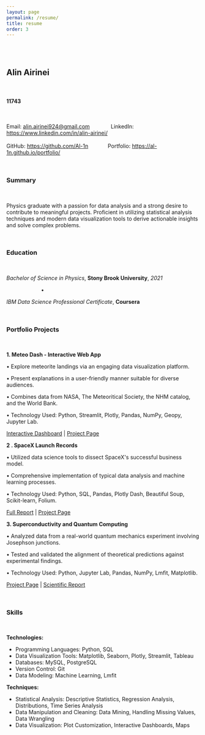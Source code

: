 ```yaml
---
layout: page
permalink: /resume/
title: resume
order: 3
---
```


<br/>
<br/>

## **Alin Airinei**

<br/>

#### 11743

<br/>

Email: [alin.airinei924@gmail.com](mailto:alin.airinei924@gmail.com)  &nbsp;&nbsp;&nbsp;&nbsp;&nbsp;&nbsp;&nbsp;&nbsp;&nbsp;&nbsp;&nbsp;&nbsp;  LinkedIn: <https://www.linkedin.com/in/alin-airinei/>  
&nbsp;&nbsp;&nbsp;&nbsp;&nbsp;&nbsp;&nbsp;&nbsp;&nbsp;&nbsp;&nbsp;&nbsp;  
GitHub: <https://github.com/Al-1n> &nbsp;&nbsp;&nbsp;&nbsp;&nbsp;&nbsp;&nbsp;&nbsp;&nbsp;&nbsp;&nbsp;  Portfolio: <https://al-1n.github.io/portfolio/>

<br/>

### **Summary**

<br/>

Physics graduate with a passion for data analysis and a strong desire to contribute to meaningful projects. Proficient in utilizing statistical analysis techniques and modern data visualization tools to derive actionable insights and solve complex problems.

<br/>

### **Education**

<br/>

*Bachelor of Science in Physics*, **Stony Brook University**, *2021*

&nbsp;&nbsp;&nbsp;&nbsp;&nbsp;&nbsp;&nbsp;&nbsp;&nbsp;&nbsp;&nbsp;&nbsp;&nbsp;&nbsp;&nbsp;&nbsp;&nbsp;&nbsp;&nbsp;&nbsp;&nbsp;&nbsp;  • &nbsp;&nbsp;&nbsp;&nbsp;&nbsp;&nbsp;&nbsp;&nbsp;&nbsp;&nbsp;&nbsp; 

*IBM Data Science Professional Certificate*, **Coursera**

<br/>

### **Portfolio Projects**

<br/>

**1. Meteo Dash - Interactive Web App**

• Explore meteorite landings via an engaging data visualization platform.

• Present explanations in a user-friendly manner suitable for diverse audiences.

• Combines data from NASA, The Meteoritical Society, the NHM catalog, and the World Bank.

• Technology Used: Python, Streamlit, Plotly, Pandas, NumPy, Geopy, Jupyter Lab.

[Interactive Dashboard](<https://meteo-dash.streamlit.app/>) \| [Project Page](https://al-1n.github.io/portfolio/1_project/)

**2 . SpaceX Launch Records**

• Utilized data science tools to dissect SpaceX's successful business model.

• Comprehensive implementation of typical data analysis and machine learning processes.

• Technology Used: Python, SQL, Pandas, Plotly Dash, Beautiful Soup, Scikit-learn, Folium.

[Full Report](https://github.com/Al-1n/IBM_SpaceX_Capstone/blob/main/SpaceX_Final_Report.pdf) \| [Project Page](https://al-1n.github.io/portfolio/3_project/)

**3. Superconductivity and Quantum Computing**

• Analyzed data from a real-world quantum mechanics experiment involving Josephson junctions.

• Tested and validated the alignment of theoretical predictions against experimental findings.

• Technology Used: Python, Jupyter Lab, Pandas, NumPy, Lmfit, Matplotlib.

[Project Page](https://al-1n.github.io/portfolio/6_project%) \| [Scientific Report](https://github.com/Al-1n/Superconductivity/blob/main/Superconductivity.pdf)

<br/>

### **Skills**

<br/>

**Technologies:**
- Programming Languages: Python, SQL
- Data Visualization Tools: Matplotlib, Seaborn, Plotly, Streamlit, Tableau
- Databases: MySQL, PostgreSQL
- Version Control: Git
- Data Modeling: Machine Learning, Lmfit

**Techniques:**
- Statistical Analysis: Descriptive Statistics, Regression Analysis, Distributions, Time Series Analysis
- Data Manipulation and Cleaning: Data Mining, Handling Missing Values, Data Wrangling
- Data Visualization: Plot Customization, Interactive Dashboards, Maps
